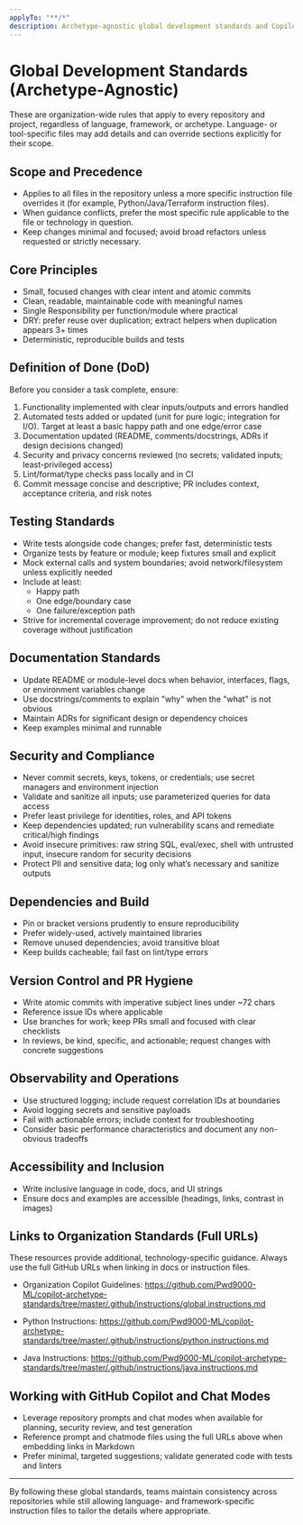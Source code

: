 ```yaml
---
applyTo: "**/*"
description: Archetype-agnostic global development standards and Copilot guidance for all repositories
---
```


# Global Development Standards (Archetype‑Agnostic)

These are organization-wide rules that apply to every repository and project, regardless of language, framework, or archetype. Language- or tool-specific files may add details and can override sections explicitly for their scope.

## Scope and Precedence

- Applies to all files in the repository unless a more specific instruction file overrides it (for example, Python/Java/Terraform instruction files).
- When guidance conflicts, prefer the most specific rule applicable to the file or technology in question.
- Keep changes minimal and focused; avoid broad refactors unless requested or strictly necessary.

## Core Principles

- Small, focused changes with clear intent and atomic commits
- Clean, readable, maintainable code with meaningful names
- Single Responsibility per function/module where practical
- DRY: prefer reuse over duplication; extract helpers when duplication appears 3+ times
- Deterministic, reproducible builds and tests

## Definition of Done (DoD)

Before you consider a task complete, ensure:

1. Functionality implemented with clear inputs/outputs and errors handled
2. Automated tests added or updated (unit for pure logic; integration for I/O). Target at least a basic happy path and one edge/error case
3. Documentation updated (README, comments/docstrings, ADRs if design decisions changed)
4. Security and privacy concerns reviewed (no secrets; validated inputs; least-privileged access)
5. Lint/format/type checks pass locally and in CI
6. Commit message concise and descriptive; PR includes context, acceptance criteria, and risk notes

## Testing Standards

- Write tests alongside code changes; prefer fast, deterministic tests
- Organize tests by feature or module; keep fixtures small and explicit
- Mock external calls and system boundaries; avoid network/filesystem unless explicitly needed
- Include at least:
	- Happy path
	- One edge/boundary case
	- One failure/exception path
- Strive for incremental coverage improvement; do not reduce existing coverage without justification

## Documentation Standards

- Update README or module-level docs when behavior, interfaces, flags, or environment variables change
- Use docstrings/comments to explain "why" when the "what" is not obvious
- Maintain ADRs for significant design or dependency choices
- Keep examples minimal and runnable

## Security and Compliance

- Never commit secrets, keys, tokens, or credentials; use secret managers and environment injection
- Validate and sanitize all inputs; use parameterized queries for data access
- Prefer least privilege for identities, roles, and API tokens
- Keep dependencies updated; run vulnerability scans and remediate critical/high findings
- Avoid insecure primitives: raw string SQL, eval/exec, shell with untrusted input, insecure random for security decisions
- Protect PII and sensitive data; log only what’s necessary and sanitize outputs

## Dependencies and Build

- Pin or bracket versions prudently to ensure reproducibility
- Prefer widely-used, actively maintained libraries
- Remove unused dependencies; avoid transitive bloat
- Keep builds cacheable; fail fast on lint/type errors

## Version Control and PR Hygiene

- Write atomic commits with imperative subject lines under ~72 chars
- Reference issue IDs where applicable
- Use branches for work; keep PRs small and focused with clear checklists
- In reviews, be kind, specific, and actionable; request changes with concrete suggestions

## Observability and Operations

- Use structured logging; include request correlation IDs at boundaries
- Avoid logging secrets and sensitive payloads
- Fail with actionable errors; include context for troubleshooting
- Consider basic performance characteristics and document any non-obvious tradeoffs

## Accessibility and Inclusion

- Write inclusive language in code, docs, and UI strings
- Ensure docs and examples are accessible (headings, links, contrast in images)

## Links to Organization Standards (Full URLs)

These resources provide additional, technology-specific guidance. Always use the full GitHub URLs when linking in docs or instruction files.

- Organization Copilot Guidelines:
	https://github.com/Pwd9000-ML/copilot-archetype-standards/tree/master/.github/instructions/global.instructions.md

- Python Instructions:
	https://github.com/Pwd9000-ML/copilot-archetype-standards/tree/master/.github/instructions/python.instructions.md

- Java Instructions:
	https://github.com/Pwd9000-ML/copilot-archetype-standards/tree/master/.github/instructions/java.instructions.md



## Working with GitHub Copilot and Chat Modes

- Leverage repository prompts and chat modes when available for planning, security review, and test generation
- Reference prompt and chatmode files using the full URLs above when embedding links in Markdown
- Prefer minimal, targeted suggestions; validate generated code with tests and linters

---

By following these global standards, teams maintain consistency across repositories while still allowing language- and framework-specific instruction files to tailor the details where appropriate.

